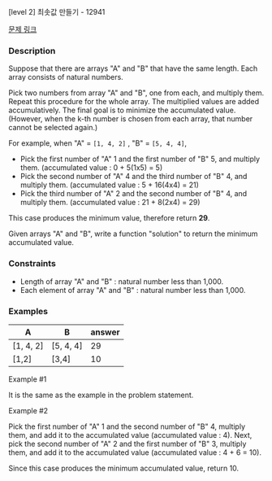 [level 2] 최솟값 만들기 - 12941

[문제 링크](https://school.programmers.co.kr/learn/courses/30/lessons/12941)

### **Description**

Suppose that there are arrays "A" and "B" that have the same length. Each array consists of natural numbers.

Pick two numbers from array "A" and "B", one from each, and multiply them. Repeat this procedure for the whole array. The multiplied values are added accumulatively. The final goal is to minimize the accumulated value. (However, when the k-th number is chosen from each array, that number cannot be selected again.)

For example, when "A" = `[1, 4, 2]` , "B" = `[5, 4, 4]`,

- Pick the first number of "A" 1 and the first number of "B" 5, and multiply them. (accumulated value : 0 + 5(1x5) = 5)
- Pick the second number of "A" 4 and the third number of "B" 4, and multiply them. (accumulated value : 5 + 16(4x4) = 21)
- Pick the third number of "A" 2 and the second number of "B" 4, and multiply them. (accumulated value : 21 + 8(2x4) = 29)

This case produces the minimum value, therefore return **29**.

Given arrays "A" and "B", write a function "solution" to return the minimum accumulated value.

### Constraints

- Length of array "A" and "B" : natural number less than 1,000.
- Each element of array "A" and "B" : natural number less than 1,000.

### Examples

| A         | B         | answer |
| --------- | --------- | ------ |
| [1, 4, 2] | [5, 4, 4] | 29     |
| [1,2]     | [3,4]     | 10     |

Example #1

It is the same as the example in the problem statement.

Example #2

Pick the first number of "A" 1 and the second number of "B" 4, multiply them, and add it to the accumulated value (accumulated value : 4). Next, pick the second number of "A" 2 and the first number of "B" 3, multiply them, and add it to the accumulated value (accumulated value : 4 + 6 = 10).

Since this case produces the minimum accumulated value, return 10.
